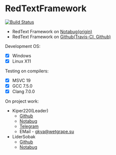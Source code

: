# RedTextFramework
[![Build Status](https://app.travis-ci.com/Kiper220/RedTextFramework.svg?branch=master)](https://app.travis-ci.com/Kiper220/RedTextFramework)


* RedText Framework on [Notabug(origin)](https://notabug.org/WetGrape/RedText-Framework)
* RedText Framework on [Github(Travis-CI, Github)](https://github.com/Kiper220/RedTextFramework)

Development OS:
- [x] Windows
- [x] Linux X11

Testing on compilers:
- [x] MSVC 19
- [x] GCC 7.5.0
- [x] Clang 7.0.0

On project work:
* Kiper220(Leader)
    * [Github](https://github.com/Kiper220)
    * [Notabug](https://notabug.org/Kiper220)
    * [Telegram](https://t.me/kiper220_wetgrape)
    * EMail - gkya@wetgrape.su
* LiderSobak
    * [Github](https://github.com/LiderSobak)
    * [Notabug](https://notabug.org/LiderSobak)

